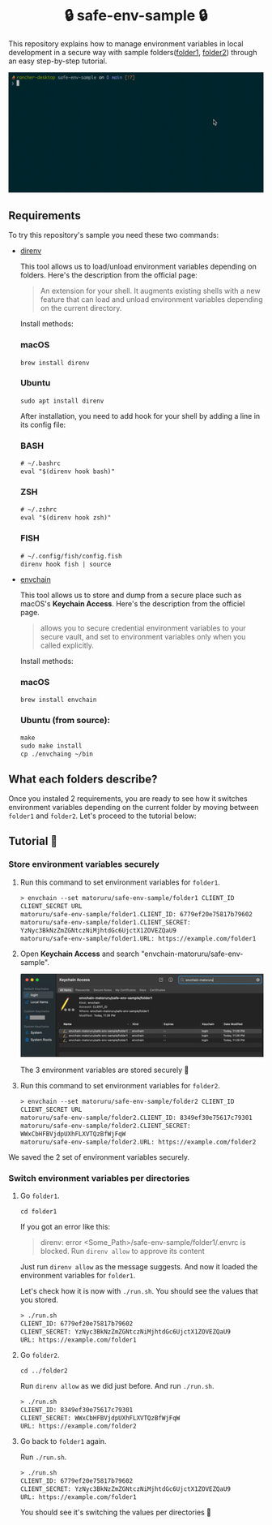 <h1 align="center">🔒 safe-env-sample 🔒</h1>

This repository explains how to manage environment variables in local development in a secure way with sample folders([folder1](/folder1), [folder2](/folder2)) through an easy step-by-step tutorial.

![screenrecord](imgs/screenrecord.gif)

## Requirements
To try this repository's sample you need these two commands:

- [direnv](https://direnv.net/docs/installation.html)

   This tool allows us to load/unload environment variables depending on folders. Here's the description from the official page:

   > An extension for your shell. It augments existing shells with a new feature that can load and unload environment variables depending on the current directory.

   Install methods:

   ### macOS
   ```
   brew install direnv
   ```

   ### Ubuntu
   ```
   sudo apt install direnv
   ```

   After installation, you need to add hook for your shell by adding a line in its config file:

   ### BASH
   ```
   # ~/.bashrc
   eval "$(direnv hook bash)"
   ```

   ### ZSH
   ```
   # ~/.zshrc
   eval "$(direnv hook zsh)"
   ```

   ### FISH
   ```
   # ~/.config/fish/config.fish
   direnv hook fish | source
   ```

- [envchain](https://github.com/sorah/envchain#installation)

   This tool allows us to store and dump from a secure place such as macOS's **Keychain Access**. Here's the description from the officiel page.

   > allows you to secure credential environment variables to your secure vault, and set to environment variables only when you called explicitly.

   Install methods:

   ### macOS
   ```
   brew install envchain
   ```

   ### Ubuntu (from source):
   ```
   make
   sudo make install
   cp ./envchaing ~/bin
   ```

## What each folders describe?
Once you instaled 2 requirements, you are ready to see how it switches environment variables depending on the current folder by moving between `folder1` and `folder2`. Let's proceed to the tutorial below:

## Tutorial 💪

### Store environment variables securely

1. Run this command to set environment variables for `folder1`.

   ```
   > envchain --set matoruru/safe-env-sample/folder1 CLIENT_ID CLIENT_SECRET URL
   matoruru/safe-env-sample/folder1.CLIENT_ID: 6779ef20e75817b79602
   matoruru/safe-env-sample/folder1.CLIENT_SECRET: YzNyc3BkNzZmZGNtczNiMjhtdGc6UjctX1ZOVEZQaU9
   matoruru/safe-env-sample/folder1.URL: https://example.com/folder1
   ```

1. Open **Keychain Access** and search "envchain-matoruru/safe-env-sample".

   ![Screenshot of Keychain Access](./imgs/ss-keychain-access.png)

   The 3 environment variables are stored securely 🎉

1. Run this command to set environment variables for `folder2`.

   ```
   > envchain --set matoruru/safe-env-sample/folder2 CLIENT_ID CLIENT_SECRET URL
   matoruru/safe-env-sample/folder2.CLIENT_ID: 8349ef30e75617c79301
   matoruru/safe-env-sample/folder2.CLIENT_SECRET: WWxCbHFBVjdpUXhFLXVTQzBfWjFqW
   matoruru/safe-env-sample/folder2.URL: https://example.com/folder2
   ```

We saved the 2 set of environment variables securely.

### Switch environment variables per directories

1. Go `folder1`.

   ```
   cd folder1
   ```

   If you got an error like this:

   > direnv: error <Some_Path>/safe-env-sample/folder1/.envrc is blocked. Run `direnv allow` to approve its content

   Just run `direnv allow` as the message suggests. And now it loaded the environment variables for `folder1`.

   Let's check how it is now with `./run.sh`. You should see the values that you stored.

   ```
   > ./run.sh
   CLIENT_ID: 6779ef20e75817b79602
   CLIENT_SECRET: YzNyc3BkNzZmZGNtczNiMjhtdGc6UjctX1ZOVEZQaU9
   URL: https://example.com/folder1
   ```

1. Go `folder2`.

   ```
   cd ../folder2
   ```

   Run `direnv allow` as we did just before. And run `./run.sh`.

   ```
   > ./run.sh
   CLIENT_ID: 8349ef30e75617c79301
   CLIENT_SECRET: WWxCbHFBVjdpUXhFLXVTQzBfWjFqW
   URL: https://example.com/folder2
   ```

1. Go back to `folder1` again.

   Run `./run.sh`.

   ```
   > ./run.sh
   CLIENT_ID: 6779ef20e75817b79602
   CLIENT_SECRET: YzNyc3BkNzZmZGNtczNiMjhtdGc6UjctX1ZOVEZQaU9
   URL: https://example.com/folder1
   ```

   You should see it's switching the values per directories 🎉
